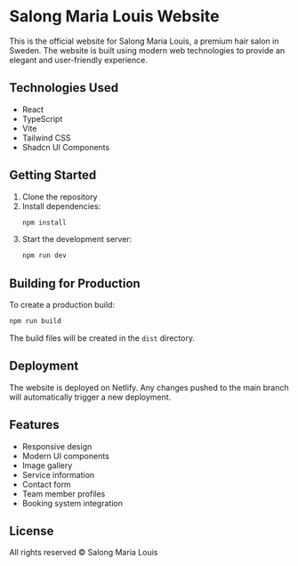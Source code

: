 # Salong Maria Louis Website

This is the official website for Salong Maria Louis, a premium hair salon in Sweden. The website is built using modern web technologies to provide an elegant and user-friendly experience.

## Technologies Used

- React
- TypeScript
- Vite
- Tailwind CSS
- Shadcn UI Components

## Getting Started

1. Clone the repository
2. Install dependencies:
   ```bash
   npm install
   ```
3. Start the development server:
   ```bash
   npm run dev
   ```

## Building for Production

To create a production build:

```bash
npm run build
```

The build files will be created in the `dist` directory.

## Deployment

The website is deployed on Netlify. Any changes pushed to the main branch will automatically trigger a new deployment.

## Features

- Responsive design
- Modern UI components
- Image gallery
- Service information
- Contact form
- Team member profiles
- Booking system integration

## License

All rights reserved © Salong Maria Louis
